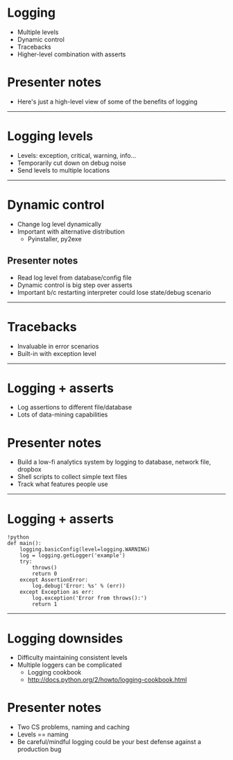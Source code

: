 # Logging

- Multiple levels
- Dynamic control
- Tracebacks
- Higher-level combination with asserts

# Presenter notes

- Here's just a high-level view of some of the benefits of logging

--------------------------------------------------

# Logging levels

- Levels: exception, critical, warning, info...
- Temporarily cut down on debug noise
- Send levels to multiple locations

--------------------------------------------------

# Dynamic control

- Change log level dynamically
- Important with alternative distribution
    - Pyinstaller, py2exe

## Presenter notes

- Read log level from database/config file
- Dynamic control is big step over asserts
- Important b/c restarting interpreter could lose state/debug scenario

--------------------------------------------------

# Tracebacks

- Invaluable in error scenarios
- Built-in with exception level

--------------------------------------------------

# Logging + asserts

- Log assertions to different file/database
- Lots of data-mining capabilities

# Presenter notes

- Build a low-fi analytics system by logging to database, network file, dropbox
- Shell scripts to collect simple text files
- Track what features people use

--------------------------------------------------

# Logging + asserts

    !python
    def main():
        logging.basicConfig(level=logging.WARNING)
        log = logging.getLogger('example')
        try:
            throws()
            return 0
        except AssertionError:
            log.debug('Error: %s' % (err))
        except Exception as err:
            log.exception('Error from throws():')
            return 1

--------------------------------------------------

# Logging downsides

- Difficulty maintaining consistent levels
- Multiple loggers can be complicated
    - Logging cookbook
    - http://docs.python.org/2/howto/logging-cookbook.html

# Presenter notes

- Two CS problems, naming and caching
- Levels == naming
- Be careful/mindful logging could be your best defense against a production
  bug
